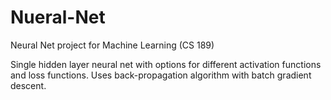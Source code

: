 # Nueral-Net
Neural Net project for Machine Learning (CS 189)

Single hidden layer neural net with options for different activation functions and loss functions. Uses back-propagation algorithm with batch gradient descent. 
